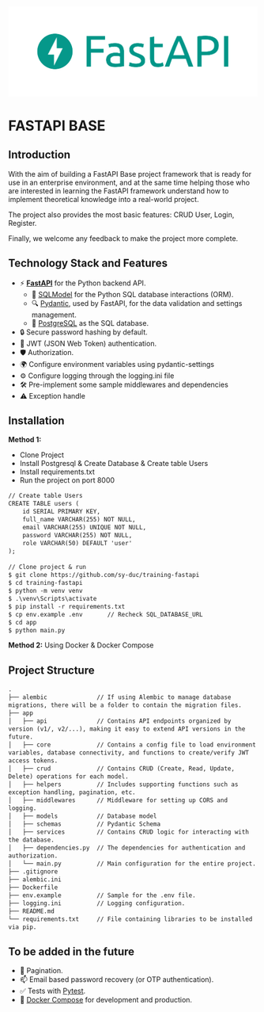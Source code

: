 ![alt text](logo-teal.png "FastAPI")

# FASTAPI BASE

## Introduction

With the aim of building a FastAPI Base project framework that is ready for use in an enterprise environment,
and at the same time helping those who are interested in learning the FastAPI framework understand how to implement theoretical knowledge into a real-world project.

The project also provides the most basic features: CRUD User, Login, Register.

Finally, we welcome any feedback to make the project more complete.

## Technology Stack and Features

- ⚡ [**FastAPI**](https://fastapi.tiangolo.com) for the Python backend API.
  - 🧰 [SQLModel](https://sqlmodel.tiangolo.com) for the Python SQL database interactions (ORM).
  - 🔍 [Pydantic](https://docs.pydantic.dev), used by FastAPI, for the data validation and settings management.
  - 💾 [PostgreSQL](https://www.postgresql.org) as the SQL database.
- 🔒 Secure password hashing by default.
- 🔑 JWT (JSON Web Token) authentication.
- 🛡️ Authorization.
- 🌍 Configure environment variables using pydantic-settings
- ⚙️ Configure logging through the logging.ini file
- 🛠️ Pre-implement some sample middlewares and dependencies
- ⚠️ Exception handle

## Installation

**Method 1:**

- Clone Project
- Install Postgresql & Create Database & Create table Users
- Install requirements.txt
- Run the project on port 8000

```
// Create table Users
CREATE TABLE users (
    id SERIAL PRIMARY KEY,
    full_name VARCHAR(255) NOT NULL,
    email VARCHAR(255) UNIQUE NOT NULL,
    password VARCHAR(255) NOT NULL,
    role VARCHAR(50) DEFAULT 'user'
);

// Clone project & run
$ git clone https://github.com/sy-duc/training-fastapi
$ cd training-fastapi
$ python -m venv venv
$ .\venv\Scripts\activate
$ pip install -r requirements.txt
$ cp env.example .env       // Recheck SQL_DATABASE_URL
$ cd app
$ python main.py
```

**Method 2:** Using Docker & Docker Compose

## Project Structure

```
.
├── alembic              // If using Alembic to manage database migrations, there will be a folder to contain the migration files.
├── app
│   ├── api              // Contains API endpoints organized by version (v1/, v2/...), making it easy to extend API versions in the future.
│   ├── core             // Contains a config file to load environment variables, database connectivity, and functions to create/verify JWT access tokens.
│   ├── crud             // Contains CRUD (Create, Read, Update, Delete) operations for each model.
│   ├── helpers          // Includes supporting functions such as exception handling, pagination, etc.
│   ├── middlewares      // Middleware for setting up CORS and logging.
│   ├── models           // Database model
│   ├── schemas          // Pydantic Schema
│   ├── services         // Contains CRUD logic for interacting with the database.
│   ├── dependencies.py  // The dependencies for authentication and authorization.
│   └── main.py          // Main configuration for the entire project.
├── .gitignore
├── alembic.ini
├── Dockerfile
├── env.example          // Sample for the .env file.
├── logging.ini          // Logging configuration.
├── README.md
└── requirements.txt     // File containing libraries to be installed via pip.
```

## To be added in the future

- 🧪 Pagination.
- 📫 Email based password recovery (or OTP authentication).
- ✅ Tests with [Pytest](https://pytest.org).
- 🐋 [Docker Compose](https://www.docker.com) for development and production.
